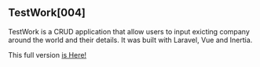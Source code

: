 
## TestWork[004]

TestWork is a CRUD application that allow users to input exicting company around the world and their details. It was built with Laravel, Vue and Inertia.


This full version <a href="https://github.com/karlebh/CompanyCRUD">is Here!</a>
